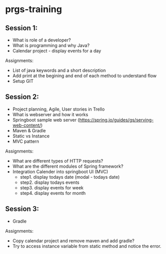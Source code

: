 # prgs-training

## Session 1: 
  - What is role of a developer?
  - What is programming and why Java?
  - Calendar project - display events for a day
  
Assignments: 
  - List of java keywords and a short description
  - Add print at the begining and end of each method to understand flow
  - Setup GIT
  
## Session 2:
  - Project planning, Agile, User stories in Trello
  - What is webserver and how it works
  - Springboot sample web server (https://spring.io/guides/gs/serving-web-content/)
  - Maven & Gradle
  - Static vs Instance 
  - MVC pattern
  
Assignments:
  - What are different types of HTTP requests?
  - What are the different modules of Spring framework?
  - Integration Calender into springboot UI (MVC)
    - step1. display todays date (modal - todays date)
    - step2. display todays events
    - step3. display events for week
    - step4. display events for month

## Session 3:
  - Gradle
  
  Assignments:
  - Copy calendar project and remove maven and add gradle?
  - Try to access instance variable from static method and notice the error.

  
